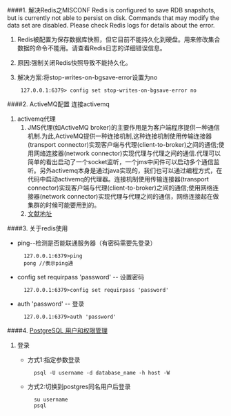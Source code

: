####1. 解决Redis之MISCONF Redis is configured to save RDB snapshots, but is currently not able to persist on disk. Commands that may modify the data set are disabled. Please check Redis logs for details about the error.
1. Redis被配置为保存数据库快照，但它目前不能持久化到硬盘。用来修改集合数据的命令不能用。请查看Redis日志的详细错误信息。
2. 原因:强制关闭Redis快照导致不能持久化。
3. 解决方案:将stop-writes-on-bgsave-error设置为no

		127.0.0.1:6379> config set stop-writes-on-bgsave-error no

####2. ActiveMQ配置 连接activemq
1. activemq代理 
	1. JMS代理(如ActiveMQ broker)的主要作用是为客户端程序提供一种通信机制.为此,ActiveMQ提供一种连接机制,这种连接机制使用传输连接器(transport connector)实现客户端与代理(client-to-broker)之间的通信;使用网络连接器(network connector)实现代理与代理之间的通信.代理可以简单的看出启动了一个socket监听，一个jms中间件可以启动多个通信监听。另外activemq本身是通过java实现的，我们也可以通过编程方式，在代码中启动activemq的代理器。连接机制使用传输连接器(transport connector)实现客户端与代理(client-to-broker)之间的通信;使用网络连接器(network connector)实现代理与代理之间的通信，网络连接起在做集群的时候可能要用到的。 
	2. [文献地址](http://liyixing1.iteye.com/blog/2125075/)

####3. 关于redis使用
* ping--检测是否能联通服务器（有密码需要先登录）

		127.0.0.1:6379>ping
		pong //表示ping通
* config set requirpass 'password' -- 设置密码
		
		127.0.0.1:6379>config set requirpass 'password'
* auth 'password' -- 登录

		127.0.0.1:6379>auth 'password'

####4. [PostgreSQL 用户和权限管理](http://blog.csdn.net/italyfiori/article/details/43966109)
1. 登录
	* 方式1:指定参数登录
			
			psql -U username -d database_name -h host -W
	* 方式2:切换到postgres同名用户后登录

			su username
			psql